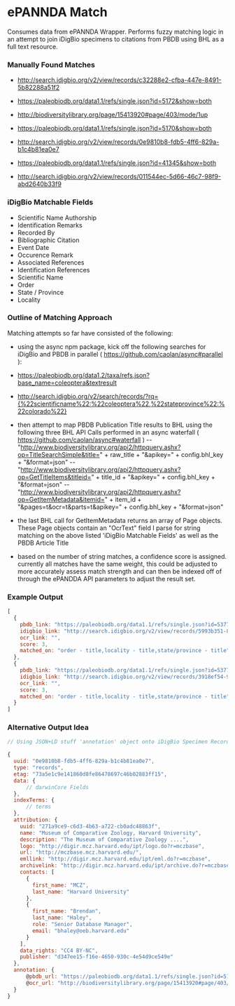 # ePANNDA Match
Consumes data from ePANNDA Wrapper. Performs fuzzy matching logic in an attempt to join iDigBio specimens to citations from PBDB using BHL as a full text resource.

### Manually Found Matches

- http://search.idigbio.org/v2/view/records/c32288e2-cfba-447e-8491-5b82288a51f2
- https://paleobiodb.org/data1.1/refs/single.json?id=5172&show=both

- http://biodiversitylibrary.org/page/15413920#page/403/mode/1up

- https://paleobiodb.org/data1.1/refs/single.json?id=5170&show=both
- http://search.idigbio.org/v2/view/records/0e9810b8-fdb5-4ff6-829a-b1c4b81ea0e7

- https://paleobiodb.org/data1.1/refs/single.json?id=41345&show=both
- http://search.idigbio.org/v2/view/records/011544ec-5d66-46c7-98f9-abd2640b33f9

### iDigBio Matchable Fields
- Scientific Name Authorship
- Identification Remarks
- Recorded By
- Bibliographic Citation
- Event Date
- Occurence Remark
- Associated References
- Identification References
- Scientific Name
- Order
- State / Province
- Locality


### Outline of Matching Approach

Matching attempts so far have consisted of the following:

- using the async npm package, kick off the following searches for iDigBio and PBDB in parallel ( https://github.com/caolan/async#parallel ):
 - https://paleobiodb.org/data1.2/taxa/refs.json?base_name=coleoptera&textresult
 - http://search.idigbio.org/v2/search/records/?rq={%22scientificname%22:%22coleoptera%22,%22stateprovince%22:%22colorado%22}

-  then attempt to map PBDB Publication Title results to BHL using the following three BHL API Calls performed in an async waterfall
 ( https://github.com/caolan/async#waterfall )
  -- "http://www.biodiversitylibrary.org/api2/httpquery.ashx?op=TitleSearchSimple&title=" + raw_title + "&apikey=" + config.bhl_key + "&format=json"
  -- "http://www.biodiversitylibrary.org/api2/httpquery.ashx?op=GetTitleItems&titleid=" + title_id + "&apikey=" + config.bhl_key + "&format=json"
  -- "http://www.biodiversitylibrary.org/api2/httpquery.ashx?op=GetItemMetadata&itemid=" + item_id + "&pages=t&ocr=t&parts=t&apikey=" + config.bhl_key + "&format=json"

- the last BHL call for GetItemMetadata returns an array of Page objects. These Page objects contain an "OcrText" field I parse for string matching on the above listed
'iDigBio Matchable Fields' as  well as the PBDB Article Title

- based on the number of string matches, a confidence score is assigned. currently all matches have the same weight, this could be adjusted to more accurately assess
match strength and can then be indexed off of through the ePANDDA API parameters to adjust the result set.

### Example Output
```javascript
[
  {
    pbdb_link: "https://paleobiodb.org/data1.1/refs/single.json?id=53771&show=both",
    idigbio_link: "http://search.idigbio.org/v2/view/records/5993b351-8e1a-42be-9b68-5e1b5a3ef4ae",
    ocr_link: "",
    score: 3,
    matched_on: "order - title,locality - title,state/province - title"
  },
  {
    pbdb_link: "https://paleobiodb.org/data1.1/refs/single.json?id=53771&show=both",
    idigbio_link: "http://search.idigbio.org/v2/view/records/3918ef54-90a3-4add-a826-9376b631d50a",
    ocr_link: "",
    score: 3,
    matched_on: "order - title,locality - title,state/province - title"
  }
]
```

### Alternative Output Idea
```javascript
// Using JSON+LD stuff 'annotation' object onto iDigBio Specimen Record

{
  uuid: "0e9810b8-fdb5-4ff6-829a-b1c4b81ea0e7",
  type: "records",
  etag: "73a5e1c9e141860d8fe86478697c46b02883ff15",
  data: {
      // darwinCore Fields
  },
  indexTerms: {
      // terms
  },
  attribution: {
    uuid: "271a9ce9-c6d3-4b63-a722-cb0adc48863f",
    name: "Museum of Comparative Zoology, Harvard University",
    description: "The Museum of Comparative Zoology ....",
    logo: "http://digir.mcz.harvard.edu/ipt/logo.do?r=mczbase",
    url: "http://mczbase.mcz.harvard.edu/",
    emllink: "http://digir.mcz.harvard.edu/ipt/eml.do?r=mczbase",
    archivelink: "http://digir.mcz.harvard.edu/ipt/archive.do?r=mczbase",
    contacts: [
      {
        first_name: "MCZ",
        last_name: "Harvard University"
      },
      {
        first_name: "Brendan",
        last_name: "Haley",
        role: "Senior Database Manager",
        email: "bhaley@oeb.harvard.edu"
      }
    ],
    data_rights: "CC4 BY-NC",
    publisher: "d347ee15-f16e-4650-930c-4e54d9ce549e"
  },
  annotation: {
      @pbdb_url: "https://paleobiodb.org/data1.1/refs/single.json?id=5170&show=both",
      @ocr_url: "http://biodiversitylibrary.org/page/15413920#page/403/mode/1up" 
  } 
}

```
